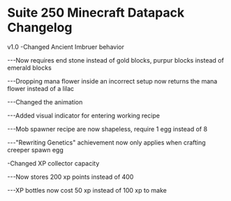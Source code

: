 # Suite 250 Minecraft Datapack Changelog

v1.0
-Changed Ancient Imbruer behavior

---Now requires end stone instead of gold blocks, purpur blocks instead of emerald blocks

---Dropping mana flower inside an incorrect setup now returns the mana flower instead of a lilac

---Changed the animation

---Added visual indicator for entering working recipe

---Mob spawner recipe are now shapeless, require 1 egg instead of 8

---"Rewriting Genetics" achievement now only applies when crafting creeper spawn egg



-Changed XP collector capacity

---Now stores 200 xp points instead of 400

---XP bottles now cost 50 xp instead of 100 xp to make





